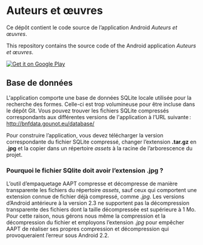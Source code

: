 # Auteurs et œuvres

Ce dépôt contient le code source de l’application Android *Auteurs et œuvres*.

This repository contains the source code of the Android application *Auteurs et
œuvres*.

<a href="https://play.google.com/store/apps/details?id=eu.gounot.bnfdata">
  <img alt="Get it on Google Play"
       src="https://developer.android.com/images/brand/en_generic_rgb_wo_45.png" />
</a>

## Base de données

L'application comporte une base de données SQLite locale utilisée pour la
recherche des formes. Celle-ci est trop volumineuse pour être incluse dans le
dépôt Git. Vous pouvez trouver les fichiers SQLite compressés correspondants
aux différentes versions de l'application à l’URL suivante :
http://bnfdata.gounot.eu/database/

Pour construire l’application, vous devez télécharger la version correspondante
du fichier SQLite compressé, changer l’extension **.tar.gz** en **.jpg** et la
copier dans un répertoire *assets* à la racine de l’arborescence du projet.

### Pourquoi le fichier SQlite doit avoir l’extension .jpg ?

L’outil d’empaquetage AAPT compresse et décompresse de manière transparente les
fichiers du répertoire *assets*, sauf ceux qui comportent une extension connue
de fichier déjà compressé, comme *.jpg*. Les versions d’Android antérieure à la
version 2.3 ne supportent pas la décompression transparente des fichiers dont
la taille décompressée est supérieure à 1 Mo. Pour cette raison, nous gérons
nous même la compression et la décompression du fichier et employons
l’extension *.jpg* pour empêcher AAPT de réaliser ses propres compression et
décompression qui provoqueraient l’erreur sous Android 2.2.

